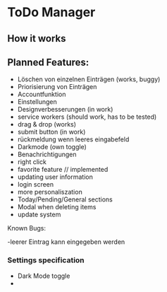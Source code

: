 # ToDo Manager

## How it works




## Planned Features:

- Löschen von einzelnen Einträgen (works, buggy)
- Priorisierung von Einträgen
- Accountfunktion
- Einstellungen
- Designverbesserungen (in work)
- service workers (should work, has to be tested)
- drag & drop (works)
- submit button (in work)
- rückmeldung wenn leeres eingabefeld
- Darkmode (own toggle)
- Benachrichtigungen
- right click
- favorite feature // implemented
- updating user information
- login screen
- more personaliszation
- Today/Pending/General sections
- Modal when deleting items
- update system


Known Bugs:

-leerer Eintrag kann eingegeben werden

### Settings specification

- Dark Mode toggle
- 
